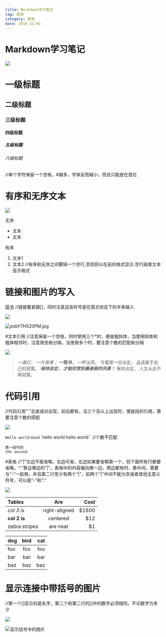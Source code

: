 ```yaml
---
title: Markdown学习笔记
tag: 其他
category: 其他
date: 2016-11-01
---
```




# Markdown学习笔记

![](http://upload-images.jianshu.io/upload_images/4061843-a066d691214d2292.png?imageMogr2/auto-orient/strip%7CimageView2/2/w/1240)

# 一级标题
## 二级标题
### 三级标题

#### 四级标题

##### 五级标题

###### 六级标题

//单个字符保留一个空格，#越多，字体反而越小，而且只能放在首位

# 有序和无序文本

![](http://upload-images.jianshu.io/upload_images/4061843-9b5d76816b3e3711.png?imageMogr2/auto-orient/strip%7CimageView2/2/w/1240)

无序
- 文本
- 文本

有序
1. 文本1
2. 文本2
//有序和无序之间要隔一个空行,否则将以在前的格式显示,空行结束文本显示格式

# 链接和图片的写入

[简书](http://www.jianshu.com)
//链接要紧跟[]，同时注意这些符号是在英文状态下的半角输入

![](http://upload-images.jianshu.io/upload_images/4061843-26a41c75417f8196.png?imageMogr2/auto-orient/strip%7CimageView2/2/w/1240)

![psbY7HX20PM.jpg](http://upload-images.jianshu.io/upload_images/4061843-6bcc90e2e4728a02.jpg?imageMogr2/auto-orient/strip%7CimageView2/2/w/1240)

#文本引用
//注意保留一个空格，同时使用三个*时，便是粗斜体，当使用斜体和粗体相邻时，注意用空格分隔，当使用多个时，要注意个数的匹配和分隔

![](http://upload-images.jianshu.io/upload_images/4061843-10a690a20e6d1aea.png?imageMogr2/auto-orient/strip%7CimageView2/2/w/1240)

> *一盏灯， 一片昏黄；* **一简书**， 一杯淡茶。 守着那一份淡定， 品读属于自己的寂寞。 ***保持淡定， 才能欣赏到最美丽的风景！*** 保持淡定， 人生从此不再寂寞。

# 代码引用

//代码引用“`”总是成对出现，前后都有，当三个及以上出现时，便是段的引用，需要注意个数的搭配

![](http://upload-images.jianshu.io/upload_images/4061843-866d96a07894f819.png?imageMogr2/auto-orient/strip%7CimageView2/2/w/1240)

`Hello world`
``Good``
`hello world
 hello world``
//个数不匹配
```
第一段代码
the second
```
#表格
//"|"左边不能省略，右边可省，左边如果要省略第一个，则下面所有行都要省略，“:”靠近哪边的“|”，表格中的内容偏向哪一边，两边都有时，靠中间，需要与“-”一起用，并且第二行至少有两个“|”，前两个“|”中间不能为空或者其他无意义符号，可以是“-”和“:”

![](http://upload-images.jianshu.io/upload_images/4061843-1be5aea0bc67fb07.png?imageMogr2/auto-orient/strip%7CimageView2/2/w/1240)

| Tables        |      Are      |  Cool |
| :------------ | :-----------: | ----: |
| *col 3 is*    | right-aligned | $1600 |
| **col 2 is**  |   centered    |   $12 |
| zebra stripes |   are neat    |    $1 |

| dog  | bird |  cat |
| :--- | :--: | ---: |
| foo  | foo  |  foo |
| bar  | bar  |  bar |
| baz  | baz  |  baz |

# 显示连接中带括号的图片
//第一个[]显示的是名字，第二个和第二行的[]中的数字必须相同，不论数字为多少

![](http://upload-images.jianshu.io/upload_images/4061843-50fb4220c923cd9d.png?imageMogr2/auto-orient/strip%7CimageView2/2/w/1240)

![**显示括号中的图片**][22]

[22]: http://latex.codecogs.com/gif.latex?\prod%20\(n_{i}\)+1